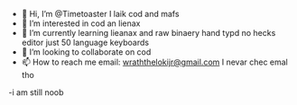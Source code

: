 - 👋 Hi, I’m @Timetoaster I laik cod and mafs 
- 👀 I’m interested in cod an lienax
- 🌱 I’m currently learning lieanax and raw binaery hand typd no hecks editor just 50 language keyboards 
- 💞️ I’m looking to collaborate on cod
- 📫 How to reach me email: wraththelokijr@gmail.com I nevar chec emal tho 

-i am still noob

<!---
Timetoaster5/Timetoaster5 is a ✨ special ✨ repository because its `README.md` (this file) appears on your GitHub profile.
You can click the Preview link to take a look at your changes.
--->
